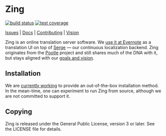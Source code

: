Zing
====

[![build status](https://img.shields.io/travis/evernote/zing.svg?style=flat-square)](https://travis-ci.org/evernote/zing)
[![test coverage](https://img.shields.io/coveralls/evernote/zing/master.svg?style=flat-square)](https://coveralls.io/github/evernote/zing?branch=master)

[Issues](https://github.com/evernote/zing/issues) |
[Docs](https://github.com/evernote/zing/blob/master/docs/README.md) |
[Contributing](https://github.com/evernote/zing/blob/master/CONTRIBUTING.md) |
[Vision](https://github.com/evernote/zing/blob/master/GOALS.md)

Zing is an online translation server software. We [use it at
Evernote](https://translate.evernote.com/) as a translation UI on top of
[Serge](https://serge.io) — our continuous localization backend. Zing
originates from the [Pootle](http://pootle.translatehouse.org/) project and
still shares much of the DNA with it, but stays aligned with our [goals and
vision](https://github.com/evernote/zing/blob/master/GOALS.md).


Installation
------------

We are [currently working](https://github.com/evernote/zing/issues/25) to
provide an out-of-the-box installation method. In the mean-time, one can
experiment to run Zing from source, although we are not committed to support
it.


Copying
-------

Zing is released under the General Public License, version 3 or later. See the
LICENSE file for details.
